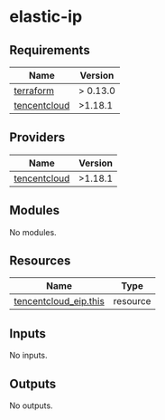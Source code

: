 # elastic-ip

<!-- BEGINNING OF PRE-COMMIT-TERRAFORM DOCS HOOK -->
## Requirements

| Name | Version |
|------|---------|
| <a name="requirement_terraform"></a> [terraform](#requirement\_terraform) | > 0.13.0 |
| <a name="requirement_tencentcloud"></a> [tencentcloud](#requirement\_tencentcloud) | >1.18.1 |

## Providers

| Name | Version |
|------|---------|
| <a name="provider_tencentcloud"></a> [tencentcloud](#provider\_tencentcloud) | >1.18.1 |

## Modules

No modules.

## Resources

| Name | Type |
|------|------|
| [tencentcloud_eip.this](https://registry.terraform.io/providers/tencentcloudstack/tencentcloud/latest/docs/resources/eip) | resource |

## Inputs

No inputs.

## Outputs

No outputs.
<!-- END OF PRE-COMMIT-TERRAFORM DOCS HOOK -->
